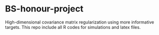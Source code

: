 # BS-honour-project
High-dimensional covariance matrix regularization using more informative targets. This repo include all R codes for simulations and latex files.

